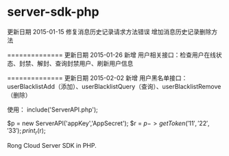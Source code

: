 server-sdk-php
==============
更新日期 2015-01-15
修复消息历史记录请求方法错误
增加消息历史记录删除方法

==============
更新日期    2015-01-26
新增 用户相关接口：检查用户在线状态、封禁、解封、查询封禁用户、刷新用户信息


==============
更新日期    2015-02-02
新增 用户黑名单接口：userBlacklistAdd（添加）、userBlacklistQuery（查询）、userBlacklistRemove（删除）



使用：
include('ServerAPI.php');

$p = new ServerAPI('appKey','AppSecret');
$r = $p->getToken('11','22','33');
print_r($r);

Rong Cloud Server SDK in PHP.
